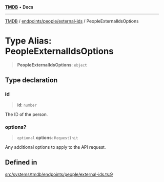 [**TMDB**](../../../../README.md) • **Docs**

***

[TMDB](../../../../README.md) / [endpoints/people/external-ids](../README.md) / PeopleExternalIdsOptions

# Type Alias: PeopleExternalIdsOptions

> **PeopleExternalIdsOptions**: `object`

## Type declaration

### id

> **id**: `number`

The ID of the person.

### options?

> `optional` **options**: `RequestInit`

Any additional options to apply to the API request.

## Defined in

[src/systems/tmdb/endpoints/people/external-ids.ts:9](https://github.com/Norviah/media-hub/blob/18a8c2edf600e1d27fc5173db1855dfb068c9a34/src/systems/tmdb/endpoints/people/external-ids.ts#L9)
